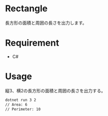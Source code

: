 # Rectangle
長方形の面積と周囲の長さを出力します。

# Requirement
* C#

# Usage
縦3、横2の長方形の面積と周囲の長さを出力する。
```bash
dotnet run 3 2
// Area: 6
// Perimeter: 10
```